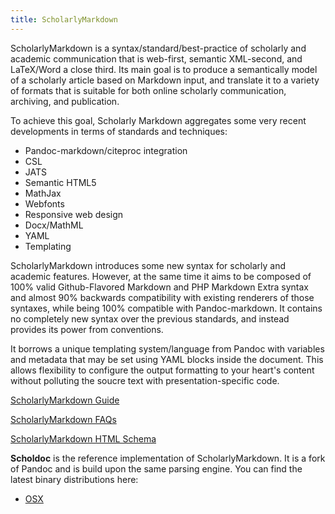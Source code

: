 ```yaml
---
title: ScholarlyMarkdown
---
```


ScholarlyMarkdown is a syntax/standard/best-practice of scholarly and academic communication that is web-first, semantic XML-second, and LaTeX/Word a close third. Its main goal is to produce a semantically model of a scholarly article based on Markdown input, and translate it to a variety of formats that is suitable for both online scholarly communication, archiving, and publication. 

To achieve this goal, Scholarly Markdown aggregates some very recent developments in terms of standards and techniques:

- Pandoc-markdown/citeproc integration
- CSL
- JATS
- Semantic HTML5
- MathJax
- Webfonts
- Responsive web design
- Docx/MathML
- YAML
- Templating

ScholarlyMarkdown introduces some new syntax for scholarly and academic features. However, at the same time it aims to be composed of 100% valid Github-Flavored Markdown and PHP Markdown Extra syntax and almost 90% backwards compatibility with existing renderers of those syntaxes, while being 100% compatible with Pandoc-markdown. It contains no completely new syntax over the previous standards, and instead provides its power from conventions.

It borrows a unique templating system/language from Pandoc with variables and metadata that may be set using YAML blocks inside the document. This allows flexibility to configure the output formatting to your heart's content without polluting the soucre text with presentation-specific code.

[ScholarlyMarkdown Guide](Scholarly-Markdown-Guide.html)

[ScholarlyMarkdown FAQs](Scholarly-Markdown-FAQ.html)

[ScholarlyMarkdown HTML Schema](Scholarly-Markdown-HTML-Schema.html)

**Scholdoc** is the reference implementation of ScholarlyMarkdown. It is a fork of Pandoc and is build upon the same parsing engine. You can find the latest binary distributions here:

- [OSX](scholdoc-distribution/osx/scholdoc-0.1.1-alpha-osx.zip)

